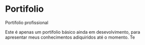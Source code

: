 # Portifolio
Portifolio profissional

Este é apenas um portifolio básico ainda em desevolvimento, para apresentar meus conhecimentos adiquiridos até o momento.
Te

